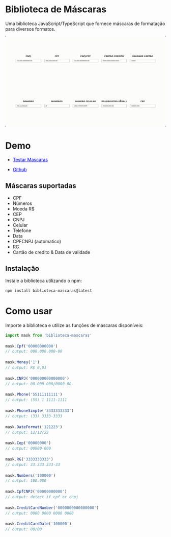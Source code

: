 # Biblioteca de Máscaras

Uma biblioteca JavaScript/TypeScript que fornece máscaras de formatação para diversos formatos.

![Demonstração](./masks.gif)

# Demo

- <a href="https://lucas-marquisio.github.io/biblioteca-mascaras/" style="color: #00ff; text-decoration: underline;"> 
  Testar Mascaras
</a>

- <a href="https://github.com/lucas-marquisio/lib-masks" style="color: #00ff; text-decoration: underline;">Github</a>

## Máscaras suportadas
- CPF
- Números 
- Moeda R$
- CEP
- CNPJ
- Celular
- Telefone
- Data
- CPFCNPJ (automatico)
- RG
- Cartão de credito & Data de validade

## Instalação

Instale a biblioteca utilizando o npm:

```bash
npm install biblioteca-mascaras@latest
```

# Como usar

Importe a biblioteca e utilize as funções de máscaras disponíveis:

```javascript
import mask from 'biblioteca-mascaras'

mask.Cpf('00000000000')
// output: 000.000.000-00

mask.Money('1')
// output: R$ 0,01

mask.CNPJ('000000000000000')
// output: 00.000.000/0000-00

mask.Phone('55111111111')
// output: (55) 1 1111-1111

mask.PhoneSimple('3333333333')
// output: (33) 3333-3333

mask.DateFormat('121223')
// output: 12/12/23

mask.Cep('00000000')
// output: 00000-000

mask.RG('3333333333')
// output: 33.333.333-33

mask.Numbers('100000')
// output: 100.000

mask.CpfCNPJ('00000000000')
// output: detect if cpf or cnpj

mask.CreditCardNumber('0000000000000000')
// output: 0000 0000 0000 0000

mask.CreditCardDate('100000')
// output: 00/00
```